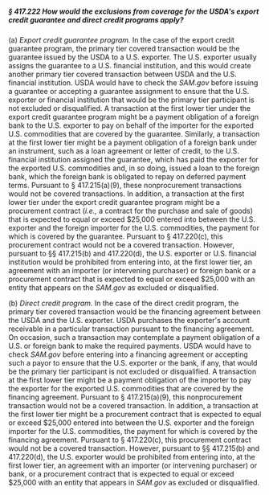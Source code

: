 ##### § 417.222 How would the exclusions from coverage for the USDA's export credit guarantee and direct credit programs apply? #####

(a) *Export credit guarantee program.* In the case of the export credit guarantee program, the primary tier covered transaction would be the guarantee issued by the USDA to a U.S. exporter. The U.S. exporter usually assigns the guarantee to a U.S. financial institution, and this would create another primary tier covered transaction between USDA and the U.S. financial institution. USDA would have to check the *SAM.gov* before issuing a guarantee or accepting a guarantee assignment to ensure that the U.S. exporter or financial institution that would be the primary tier participant is not excluded or disqualified. A transaction at the first lower tier under the export credit guarantee program might be a payment obligation of a foreign bank to the U.S. exporter to pay on behalf of the importer for the exported U.S. commodities that are covered by the guarantee. Similarly, a transaction at the first lower tier might be a payment obligation of a foreign bank under an instrument, such as a loan agreement or letter of credit, to the U.S. financial institution assigned the guarantee, which has paid the exporter for the exported U.S. commodities and, in so doing, issued a loan to the foreign bank, which the foreign bank is obligated to repay on deferred payment terms. Pursuant to § 417.215(a)(9), these nonprocurement transactions would not be covered transactions. In addition, a transaction at the first lower tier under the export credit guarantee program might be a procurement contract (*i.e.,* a contract for the purchase and sale of goods) that is expected to equal or exceed $25,000 entered into between the U.S. exporter and the foreign importer for the U.S. commodities, the payment for which is covered by the guarantee. Pursuant to § 417.220(c), this procurement contract would not be a covered transaction. However, pursuant to §§ 417.215(b) and 417.220(d), the U.S. exporter or U.S. financial institution would be prohibited from entering into, at the first lower tier, an agreement with an importer (or intervening purchaser) or foreign bank or a procurement contract that is expected to equal or exceed $25,000 with an entity that appears on the *SAM.gov* as excluded or disqualified.

(b) *Direct credit program.* In the case of the direct credit program, the primary tier covered transaction would be the financing agreement between the USDA and the U.S. exporter. USDA purchases the exporter's account receivable in a particular transaction pursuant to the financing agreement. On occasion, such a transaction may contemplate a payment obligation of a U.S. or foreign bank to make the required payments. USDA would have to check *SAM.gov* before entering into a financing agreement or accepting such a payor to ensure that the U.S. exporter or the bank, if any, that would be the primary tier participant is not excluded or disqualified. A transaction at the first lower tier might be a payment obligation of the importer to pay the exporter for the exported U.S. commodities that are covered by the financing agreement. Pursuant to § 417.215(a)(9), this nonprocurement transaction would not be a covered transaction. In addition, a transaction at the first lower tier might be a procurement contract that is expected to equal or exceed $25,000 entered into between the U.S. exporter and the foreign importer for the U.S. commodities, the payment for which is covered by the financing agreement. Pursuant to § 417.220(c), this procurement contract would not be a covered transaction. However, pursuant to §§ 417.215(b) and 417.220(d), the U.S. exporter would be prohibited from entering into, at the first lower tier, an agreement with an importer (or intervening purchaser) or bank, or a procurement contract that is expected to equal or exceed $25,000 with an entity that appears in *SAM.gov* as excluded or disqualified.